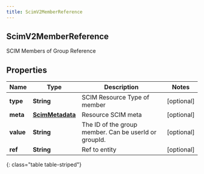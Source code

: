 ```yaml
---
title: ScimV2MemberReference
---
```

## ScimV2MemberReference
SCIM Members of Group Reference

## Properties

|Name | Type | Description | Notes|
|------------ | ------------- | ------------- | -------------|
| **type** | **String** | SCIM Resource Type of member | [optional] |
| **meta** | [**ScimMetadata**](ScimMetadata.html) | Resource SCIM meta | [optional] |
| **value** | **String** | The ID of the group member. Can be userId or groupId. | [optional] |
| **ref** | **String** | Ref to entity | [optional] |
{: class="table table-striped"}


